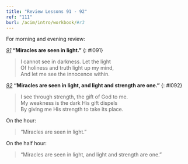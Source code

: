 ```yaml
---
title: "Review Lessons 91 - 92"
ref: "111"
burl: /acim/intro/workbook/#r3
---
```


For morning and evening review:

[*91*](/workbook/l091/?r=1) **“Miracles are seen in light.”**
{: #l091}

> I cannot see in darkness. Let the light<br/>
> Of holiness and truth light up my mind,<br/>
> And let me see the innocence within.

[*92*](/workbook/l092/?r=1) **“Miracles are seen in light, and light and strength are one.”**
{: #l092}

> I see through strength, the gift of God to me.<br/>
> My weakness is the dark His gift dispels<br/>
> By giving me His strength to take its place.

On the hour:

> “Miracles are seen in light.”

On the half hour:

> “Miracles are seen in light, and light and strength are one.”

